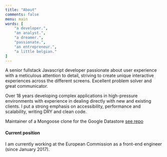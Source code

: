 ```yaml
---
title: "About"
comments: false
menu: main
words: [
    "a developer.",
    "an analyst.",
    "a dreamer.",
    "passionate.",
    "an entrepreneur.",
    "a little belgian."
]
---
```


A senior fullstack Javascript developer passionate about user experience with a meticulous attention to detail, striving to create unique interactive experiences across the different screens. Excellent problem solver and great communicator.

Over 18 years developing complex applications in high-pressure environments with experience in dealing directly with new and existing clients. I put a strong emphasis on accessibility, performance and scalability, writing DRY and clean code.

Maintainer of a Mongoose clone for the Google Datastore [see repo](https://github.com/sebelga/gstore-node)

#### Current position

I am currently working at the European Commission as a front-end engineer (since January 2017).

